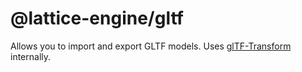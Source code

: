 # @lattice-engine/gltf

Allows you to import and export GLTF models. Uses [glTF-Transform](https://gltf-transform.donmccurdy.com/) internally.
